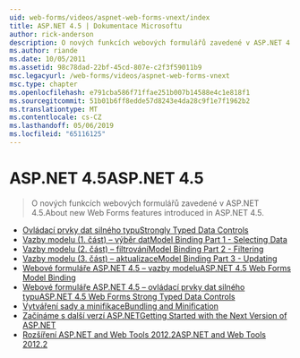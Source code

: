 ```yaml
---
uid: web-forms/videos/aspnet-web-forms-vnext/index
title: ASP.NET 4.5 | Dokumentace Microsoftu
author: rick-anderson
description: O nových funkcích webových formulářů zavedené v ASP.NET 4.5.
ms.author: riande
ms.date: 10/05/2011
ms.assetid: 98c78dad-22bf-45cd-807e-c2f3f59011b9
msc.legacyurl: /web-forms/videos/aspnet-web-forms-vnext
msc.type: chapter
ms.openlocfilehash: e791cba586f71ffae251b007b14588e4c1e818f1
ms.sourcegitcommit: 51b01b6ff8edde57d8243e4da28c9f1e7f1962b2
ms.translationtype: MT
ms.contentlocale: cs-CZ
ms.lasthandoff: 05/06/2019
ms.locfileid: "65116125"
---
```

# <a name="aspnet-45"></a><span data-ttu-id="6489a-103">ASP.NET 4.5</span><span class="sxs-lookup"><span data-stu-id="6489a-103">ASP.NET 4.5</span></span>

> <span data-ttu-id="6489a-104">O nových funkcích webových formulářů zavedené v ASP.NET 4.5.</span><span class="sxs-lookup"><span data-stu-id="6489a-104">About new Web Forms features introduced in ASP.NET 4.5.</span></span>

- [<span data-ttu-id="6489a-105">Ovládací prvky dat silného typu</span><span class="sxs-lookup"><span data-stu-id="6489a-105">Strongly Typed Data Controls</span></span>](aspnet-vnext-videos-strongly-typed-data-controls.md)
- [<span data-ttu-id="6489a-106">Vazby modelu (1. část) – výběr dat</span><span class="sxs-lookup"><span data-stu-id="6489a-106">Model Binding Part 1 - Selecting Data</span></span>](aspnet-vnext-videos-model-binding-part-1-selecting-data.md)
- [<span data-ttu-id="6489a-107">Vazby modelu (2. část) – filtrování</span><span class="sxs-lookup"><span data-stu-id="6489a-107">Model Binding Part 2 - Filtering</span></span>](aspnet-vnext-videos-model-binding-part-2-filtering.md)
- [<span data-ttu-id="6489a-108">Vazby modelu (3. část) – aktualizace</span><span class="sxs-lookup"><span data-stu-id="6489a-108">Model Binding Part 3 - Updating</span></span>](aspnet-vnext-videos-model-binding-part-3-updating.md)
- [<span data-ttu-id="6489a-109">Webové formuláře ASP.NET 4.5 – vazby modelu</span><span class="sxs-lookup"><span data-stu-id="6489a-109">ASP.NET 4.5 Web Forms Model Binding</span></span>](aspnet-45-web-forms-model-binding.md)
- [<span data-ttu-id="6489a-110">Webové formuláře ASP.NET 4.5 – ovládací prvky dat silného typu</span><span class="sxs-lookup"><span data-stu-id="6489a-110">ASP.NET 4.5 Web Forms Strong Typed Data Controls</span></span>](aspnet-45-web-forms-strong-typed-data-controls.md)
- [<span data-ttu-id="6489a-111">Vytváření sady a minifikace</span><span class="sxs-lookup"><span data-stu-id="6489a-111">Bundling and Minification</span></span>](aspnet-vnext-videos-bundling-and-minification.md)
- [<span data-ttu-id="6489a-112">Začínáme s další verzí ASP.NET</span><span class="sxs-lookup"><span data-stu-id="6489a-112">Getting Started with the Next Version of ASP.NET</span></span>](getting-started-with-the-next-version-of-aspnet.md)
- [<span data-ttu-id="6489a-113">Rozšíření ASP.NET and Web Tools 2012.2</span><span class="sxs-lookup"><span data-stu-id="6489a-113">ASP.NET and Web Tools 2012.2</span></span>](aspnet-and-web-tools-20122.md)
